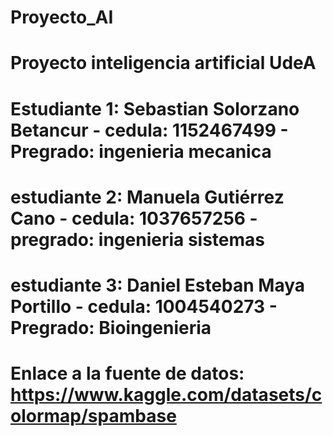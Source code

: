 # Proyecto_AI
# Proyecto inteligencia artificial UdeA

# Estudiante 1: Sebastian Solorzano Betancur - cedula: 1152467499 - Pregrado: ingenieria mecanica 
# estudiante 2: Manuela Gutiérrez Cano - cedula: 1037657256 - pregrado: ingenieria sistemas 
# estudiante 3: Daniel Esteban Maya Portillo - cedula: 1004540273 - Pregrado: Bioingenieria
# Enlace a la fuente de datos: https://www.kaggle.com/datasets/colormap/spambase
